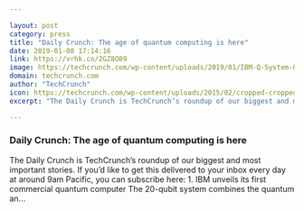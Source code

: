```yaml
---

layout: post
category: press
title: "Daily Crunch: The age of quantum computing is here"
date: 2019-01-08 17:14:16
link: https://vrhk.co/2GZ8O89
image: https://techcrunch.com/wp-content/uploads/2019/01/IBM-Q-System-One1.jpg?w=594
domain: techcrunch.com
author: "TechCrunch"
icon: https://techcrunch.com/wp-content/uploads/2015/02/cropped-cropped-favicon-gradient.png?w=180
excerpt: "The Daily Crunch is TechCrunch’s roundup of our biggest and most important stories. If you’d like to get this delivered to your inbox every day at around 9am Pacific, you can subscribe here: 1. IBM unveils its first commercial quantum computer The 20-qubit system combines the quantum an…"

---
```


### Daily Crunch: The age of quantum computing is here

The Daily Crunch is TechCrunch’s roundup of our biggest and most important stories. If you’d like to get this delivered to your inbox every day at around 9am Pacific, you can subscribe here: 1. IBM unveils its first commercial quantum computer The 20-qubit system combines the quantum an…
